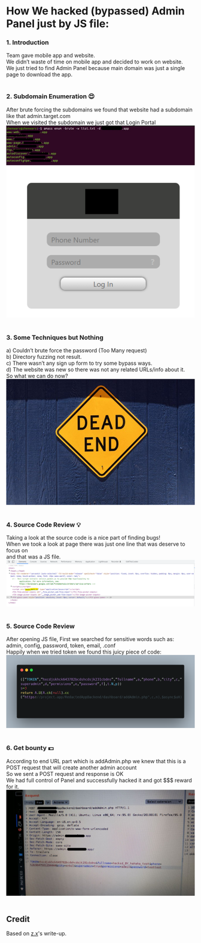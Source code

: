 # How We hacked (bypassed) Admin Panel just by JS file:

### 1. Introduction
Team gave mobile app and website.</br>
We didn’t waste of time on mobile app and decided to work on website.</br>
We just tried to find Admin Panel because main domain was just a single page to download the app.
</br>&nbsp;

### 2. Subdomain Enumeration 😍
After brute forcing the subdomains we found that website had a subdomain like that admin.target.com</br>
When we visited the subdomain we just got that Login Portal</br>
![page](./../images/20220511-1.png)
![page](./../images/20220511-2.png)
</br>&nbsp;

### 3. Some Techniques but Nothing
a) Couldn’t brute force the password (Too Many request)</br>
b) Directory fuzzing not result.</br>
c) There wasn’t any sign up form to try some bypass ways.</br>
d) The website was new so there was not any related URLs/info about it.</br>
So what we can do now?</br>
![page](./../images/20220511-3.jpg)
</br>&nbsp;

### 4. Source Code Review 💡
Taking a look at the source code is a nice part of finding bugs!</br>
When we took a look at page there was just one line that was deserve to focus on</br>
and that was a JS file.</br>
![page](./../images/20220511-4.png)
</br>&nbsp;

### 5. Source Code Review
After opening JS file, First we searched for sensitive words such as:</br>
admin, config, password, token, email, .conf</br>
Happily when we tried token we found this juicy piece of code:</br>
![page](./../images/20220511-5.png)
</br>&nbsp;

### 6. Get bounty 💵
According to end URL part which is addAdmin.php we knew that this is a POST request that will create another admin account</br>
So we sent a POST request and response is OK</br>
We had full control of Panel and successfully hacked it and got $$$ reward for it.</br>
![page](./../images/20220511-6.png)
</br>&nbsp;

## Credit
Based on [z.x](https://medium.com/@z.x/how-we-hacked-bypassed-admin-panel-just-by-js-file-eaa773b5cdb4)'s write-up.
